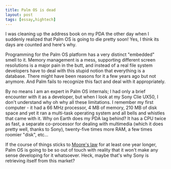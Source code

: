 ```yaml
---
title: Palm OS is dead
layout: post
tags: [essay,hightech]
---
```


I was cleaning up the address book on my PDA the other day when I suddenly realized that Palm OS is going to die pretty soon! Yes, I think its days are counted and here's why.

Programming for the Palm OS platform has a very distinct "embedded" smell to it. Memory management is a mess, supporting different screen resolutions is a major pain in the butt, and instead of a real file system developers have to deal with this stupid notion that everything is a database. There might have been reasons for it a few years ago but not anymore. And Palm fails to recognize this fact and deal with it appropriately.

By no means I am an expert in Palm OS internals; I had only a brief encounter with it as a developer, but when I look at my Sony Clie UX50, I don't understand why oh why all these limitations. I remember my first computer - it had a 66 MHz processor, 4 MB of memory, 210 MB of disk space and yet it ran a multi-task operating system and all bells and whistles that came with it. Why on Earth does my PDA lag behind? It has a CPU twice as fast, a separate co-processor for dealing with multimedia (which it does pretty well, thanks to Sony), twenty-five times more RAM, a few times roomier "disk", etc...

If the course of things sticks to [Moore's law](http://en.wikipedia.org/wiki/Moore%27s_law) for at least one year longer, Palm OS is going to be so out of touch with reality that it won't make any sense developing for it whatsoever. Heck, maybe that's why Sony is retrieving itself from this market?
